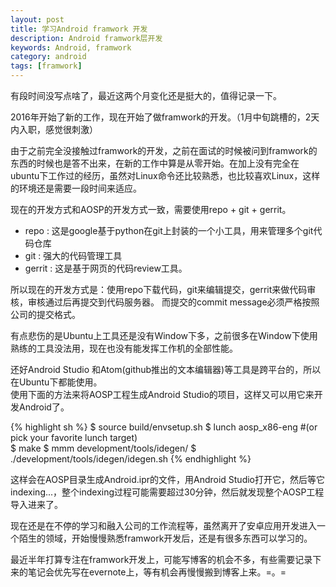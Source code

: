 ```yaml
---
layout: post
title: 学习Android framwork 开发
description: Android framwork层开发
keywords: Android, framwork
category: android
tags: [framwork]
---
```


有段时间没写点啥了，最近这两个月变化还是挺大的，值得记录一下。

2016年开始了新的工作，现在开始了做framwork的开发。（1月中旬跳槽的，2天内入职，感觉很刺激）

由于之前完全没接触过framwork的开发，之前在面试的时候被问到framwork的东西的时候也是答不出来，在新的工作中算是从零开始。在加上没有完全在ubuntu下工作过的经历，虽然对Linux命令还比较熟悉，也比较喜欢Linux，这样的环境还是需要一段时间来适应。

现在的开发方式和AOSP的开发方式一致，需要使用repo + git + gerrit。

- repo : 这是google基于python在git上封装的一个小工具，用来管理多个git代码仓库
- git : 强大的代码管理工具
- gerrit : 这是基于网页的代码review工具。

所以现在的开发方式是：使用repo下载代码，git来编辑提交，gerrit来做代码审核，审核通过后再提交到代码服务器。
而提交的commit message必须严格按照公司的提交格式。

有点悲伤的是Ubuntu上工具还是没有Window下多，之前很多在Window下使用熟练的工具没法用，现在也没有能发挥工作机的全部性能。

还好Android Studio 和Atom(github推出的文本编辑器)等工具是跨平台的，所以在Ubuntu下都能使用。  
使用下面的方法来将AOSP工程生成Android Studio的项目，这样又可以用它来开发Android了。

{% highlight sh %}
$ source build/envsetup.sh
$ lunch aosp_x86-eng #(or pick your favorite lunch target)    
$ make
$ mmm development/tools/idegen/
$ ./development/tools/idegen/idegen.sh
{% endhighlight %}

这样会在AOSP目录生成Android.ipr的文件，用Android Studio打开它，然后等它indexing...，整个indexing过程可能需要超过30分钟，然后就发现整个AOSP工程导入进来了。

现在还是在不停的学习和融入公司的工作流程等，虽然离开了安卓应用开发进入一个陌生的领域，开始慢慢熟悉framwork开发后，还是有很多东西可以学习的。

最近半年打算专注在framwork开发上，可能写博客的机会不多，有些需要记录下来的笔记会优先写在evernote上，等有机会再慢慢搬到博客上来。=。=

